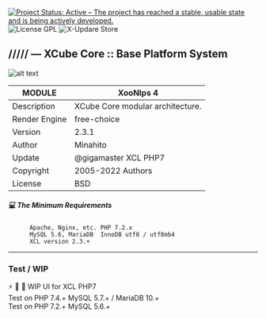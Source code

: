[![Project Status: Active – The project has reached a stable, usable state and is being actively developed.](https://www.repostatus.org/badges/2.0.0/active.svg)](https://github.com/xoopscube/xcl)
![License GPL](https://img.shields.io/badge/License-GPL-green)
![X-Updare Store](https://img.shields.io/badge/X--Update%20Store-Pending-red)

## ///// — XCube Core :: Base Platform System

![alt text](https://repository-images.githubusercontent.com/347963527/8c04d798-5562-4443-8e55-656298649231)


MODULE | XooNIps 4
------------ | -------------
Description | XCube Core modular architecture.
Render Engine | free-choice
Version | 2.3.1
Author | Minahito
Update | @gigamaster XCL PHP7
Copyright | 2005-2022 Authors
License | BSD


##### :computer: The Minimum Requirements



          Apache, Nginx, etc. PHP 7.2.x
          MySQL 5.6, MariaDB  InnoDB utf8 / utf8mb4
          XCL version 2.3.+



-----

### Test / WIP 

⚡ 🔨 🎨 WIP UI for XCL PHP7  
Test on PHP 7.4.+ MySQL 5.7.+ / MariaDB 10.+  
Test on PHP 7.2.+ MySQL 5.6.+  

